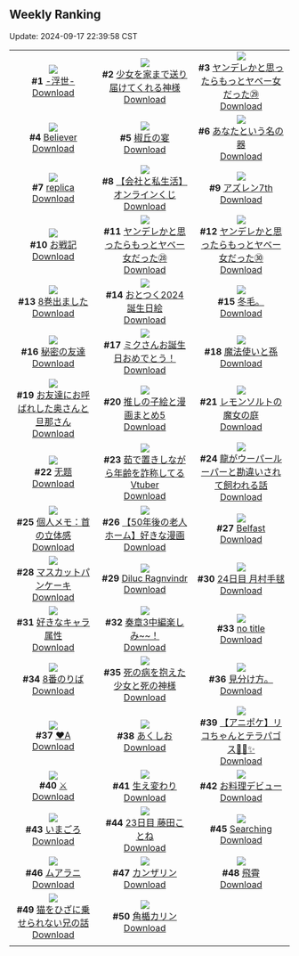## Weekly Ranking
Update: 2024-09-17 22:39:58 CST

|      |      |      |
| :----: | :----: | :----: |
| ![](https://i.pixiv.re/c/240x480/img-master/img/2024/09/11/20/39/20/122343667_p0_master1200.jpg)<br>**#1** [-浮世-](https://www.pixiv.net/artworks/122343667)<br>[Download](https://i.pixiv.re/img-original/img/2024/09/11/20/39/20/122343667_p0.jpg) | ![](https://i.pixiv.re/c/240x480/img-master/img/2024/09/11/11/28/07/122333359_p0_master1200.jpg)<br>**#2** [少女を家まで送り届けてくれる神様](https://www.pixiv.net/artworks/122333359)<br>[Download](https://i.pixiv.re/img-original/img/2024/09/11/11/28/07/122333359_p0.jpg) | ![](https://i.pixiv.re/c/240x480/img-master/img/2024/09/11/00/01/27/122323089_p0_master1200.jpg)<br>**#3** [ヤンデレかと思ったらもっとヤベー女だった㉙](https://www.pixiv.net/artworks/122323089)<br>[Download](https://i.pixiv.re/img-original/img/2024/09/11/00/01/27/122323089_p0.png) |
| ![](https://i.pixiv.re/c/240x480/img-master/img/2024/09/11/03/16/32/122327468_p0_master1200.jpg)<br>**#4** [Believer](https://www.pixiv.net/artworks/122327468)<br>[Download](https://i.pixiv.re/img-original/img/2024/09/11/03/16/32/122327468_p0.jpg) | ![](https://i.pixiv.re/c/240x480/img-master/img/2024/09/11/00/00/25/122322923_p0_master1200.jpg)<br>**#5** [椒丘の宴](https://www.pixiv.net/artworks/122322923)<br>[Download](https://i.pixiv.re/img-original/img/2024/09/11/00/00/25/122322923_p0.png) | ![](https://i.pixiv.re/c/240x480/img-master/img/2024/09/11/12/00/05/122333851_p0_master1200.jpg)<br>**#6** [あなたという名の器](https://www.pixiv.net/artworks/122333851)<br>[Download](https://i.pixiv.re/img-original/img/2024/09/11/12/00/05/122333851_p0.jpg) |
| ![](https://i.pixiv.re/c/240x480/img-master/img/2024/09/12/00/00/51/122350368_p0_master1200.jpg)<br>**#7** [replica](https://www.pixiv.net/artworks/122350368)<br>[Download](https://i.pixiv.re/img-original/img/2024/09/12/00/00/51/122350368_p0.jpg) | ![](https://i.pixiv.re/c/240x480/img-master/img/2024/09/11/18/16/47/122340023_p0_master1200.jpg)<br>**#8** [【会社と私生活】オンラインくじ](https://www.pixiv.net/artworks/122340023)<br>[Download](https://i.pixiv.re/img-original/img/2024/09/11/18/16/47/122340023_p0.jpg) | ![](https://i.pixiv.re/c/240x480/img-master/img/2024/09/11/00/01/31/122323098_p0_master1200.jpg)<br>**#9** [アズレン7th](https://www.pixiv.net/artworks/122323098)<br>[Download](https://i.pixiv.re/img-original/img/2024/09/11/00/01/31/122323098_p0.jpg) |
| ![](https://i.pixiv.re/c/240x480/img-master/img/2024/09/11/21/29/16/122345147_p0_master1200.jpg)<br>**#10** [お戦記](https://www.pixiv.net/artworks/122345147)<br>[Download](https://i.pixiv.re/img-original/img/2024/09/11/21/29/16/122345147_p0.png) | ![](https://i.pixiv.re/c/240x480/img-master/img/2024/09/10/00/02/38/122295229_p0_master1200.jpg)<br>**#11** [ヤンデレかと思ったらもっとヤベー女だった㉘](https://www.pixiv.net/artworks/122295229)<br>[Download](https://i.pixiv.re/img-original/img/2024/09/10/00/02/38/122295229_p0.png) | ![](https://i.pixiv.re/c/240x480/img-master/img/2024/09/12/00/01/59/122350501_p0_master1200.jpg)<br>**#12** [ヤンデレかと思ったらもっとヤベー女だった㉚](https://www.pixiv.net/artworks/122350501)<br>[Download](https://i.pixiv.re/img-original/img/2024/09/12/00/01/59/122350501_p0.png) |
| ![](https://i.pixiv.re/c/240x480/img-master/img/2024/09/12/00/15/04/122351061_p0_master1200.jpg)<br>**#13** [8巻出ました](https://www.pixiv.net/artworks/122351061)<br>[Download](https://i.pixiv.re/img-original/img/2024/09/12/00/15/04/122351061_p0.jpg) | ![](https://i.pixiv.re/c/240x480/img-master/img/2024/09/10/12/31/20/122306556_p0_master1200.jpg)<br>**#14** [おとつく2024誕生日絵](https://www.pixiv.net/artworks/122306556)<br>[Download](https://i.pixiv.re/img-original/img/2024/09/10/12/31/20/122306556_p0.png) | ![](https://i.pixiv.re/c/240x480/img-master/img/2024/09/11/04/12/07/122328188_p0_master1200.jpg)<br>**#15** [冬毛。](https://www.pixiv.net/artworks/122328188)<br>[Download](https://i.pixiv.re/img-original/img/2024/09/11/04/12/07/122328188_p0.jpg) |
| ![](https://i.pixiv.re/c/240x480/img-master/img/2024/09/11/02/23/33/122326702_master1200.jpg)<br>**#16** [秘密の友達](https://www.pixiv.net/artworks/122326702)<br>[Download](https://www.pixiv.net/artworks/122326702) | ![](https://i.pixiv.re/c/240x480/img-master/img/2024/09/11/00/00/25/122322925_p0_master1200.jpg)<br>**#17** [ミクさんお誕生日おめでとう！](https://www.pixiv.net/artworks/122322925)<br>[Download](https://i.pixiv.re/img-original/img/2024/09/11/00/00/25/122322925_p0.jpg) | ![](https://i.pixiv.re/c/240x480/img-master/img/2024/09/11/17/24/55/122338834_p0_master1200.jpg)<br>**#18** [魔法使いと孫](https://www.pixiv.net/artworks/122338834)<br>[Download](https://i.pixiv.re/img-original/img/2024/09/11/17/24/55/122338834_p0.jpg) |
| ![](https://i.pixiv.re/c/240x480/img-master/img/2024/09/11/00/52/12/122323406_p0_master1200.jpg)<br>**#19** [お友達にお呼ばれした奥さんと旦那さん](https://www.pixiv.net/artworks/122323406)<br>[Download](https://i.pixiv.re/img-original/img/2024/09/11/00/52/12/122323406_p0.jpg) | ![](https://i.pixiv.re/c/240x480/img-master/img/2024/09/11/00/03/07/122323214_p0_master1200.jpg)<br>**#20** [推しの子絵と漫画まとめ5](https://www.pixiv.net/artworks/122323214)<br>[Download](https://i.pixiv.re/img-original/img/2024/09/11/00/03/07/122323214_p0.png) | ![](https://i.pixiv.re/c/240x480/img-master/img/2024/09/11/17/29/50/122338929_p0_master1200.jpg)<br>**#21** [レモンソルトの魔女の庭](https://www.pixiv.net/artworks/122338929)<br>[Download](https://i.pixiv.re/img-original/img/2024/09/11/17/29/50/122338929_p0.jpg) |
| ![](https://i.pixiv.re/c/240x480/img-master/img/2024/09/10/00/58/47/122297080_p0_master1200.jpg)<br>**#22** [无题](https://www.pixiv.net/artworks/122297080)<br>[Download](https://i.pixiv.re/img-original/img/2024/09/10/00/58/47/122297080_p0.jpg) | ![](https://i.pixiv.re/c/240x480/img-master/img/2024/09/11/21/46/55/122345736_p0_master1200.jpg)<br>**#23** [茹で置きしながら年齢を詐称してるVtuber](https://www.pixiv.net/artworks/122345736)<br>[Download](https://i.pixiv.re/img-original/img/2024/09/11/21/46/55/122345736_p0.png) | ![](https://i.pixiv.re/c/240x480/img-master/img/2024/09/11/22/28/40/122346786_p0_master1200.jpg)<br>**#24** [龍がウーパールーパーと勘違いされて飼われる話](https://www.pixiv.net/artworks/122346786)<br>[Download](https://i.pixiv.re/img-original/img/2024/09/11/22/28/40/122346786_p0.jpg) |
| ![](https://i.pixiv.re/c/240x480/img-master/img/2024/09/10/06/00/07/122301286_p0_master1200.jpg)<br>**#25** [個人メモ：首の立体感](https://www.pixiv.net/artworks/122301286)<br>[Download](https://i.pixiv.re/img-original/img/2024/09/10/06/00/07/122301286_p0.jpg) | ![](https://i.pixiv.re/c/240x480/img-master/img/2024/09/10/12/00/05/122305966_p0_master1200.jpg)<br>**#26** [【50年後の老人ホーム】好きな漫画](https://www.pixiv.net/artworks/122305966)<br>[Download](https://i.pixiv.re/img-original/img/2024/09/10/12/00/05/122305966_p0.jpg) | ![](https://i.pixiv.re/c/240x480/img-master/img/2024/09/11/16/46/00/122338090_p0_master1200.jpg)<br>**#27** [Belfast](https://www.pixiv.net/artworks/122338090)<br>[Download](https://i.pixiv.re/img-original/img/2024/09/11/16/46/00/122338090_p0.png) |
| ![](https://i.pixiv.re/c/240x480/img-master/img/2024/09/12/20/30/01/122370732_p0_master1200.jpg)<br>**#28** [マスカットパンケーキ](https://www.pixiv.net/artworks/122370732)<br>[Download](https://i.pixiv.re/img-original/img/2024/09/12/20/30/01/122370732_p0.png) | ![](https://i.pixiv.re/c/240x480/img-master/img/2024/09/11/13/35/37/122335267_p0_master1200.jpg)<br>**#29** [Diluc Ragnvindr](https://www.pixiv.net/artworks/122335267)<br>[Download](https://i.pixiv.re/img-original/img/2024/09/11/13/35/37/122335267_p0.jpg) | ![](https://i.pixiv.re/c/240x480/img-master/img/2024/09/11/04/42/20/122328467_p0_master1200.jpg)<br>**#30** [24日目 月村手毬](https://www.pixiv.net/artworks/122328467)<br>[Download](https://i.pixiv.re/img-original/img/2024/09/11/04/42/20/122328467_p0.png) |
| ![](https://i.pixiv.re/c/240x480/img-master/img/2024/09/12/05/14/27/122356045_p0_master1200.jpg)<br>**#31** [好きなキャラ属性](https://www.pixiv.net/artworks/122356045)<br>[Download](https://i.pixiv.re/img-original/img/2024/09/12/05/14/27/122356045_p0.jpg) | ![](https://i.pixiv.re/c/240x480/img-master/img/2024/09/11/17/56/26/122339419_p0_master1200.jpg)<br>**#32** [奏章3中編楽しみ~~！](https://www.pixiv.net/artworks/122339419)<br>[Download](https://i.pixiv.re/img-original/img/2024/09/11/17/56/26/122339419_p0.jpg) | ![](https://i.pixiv.re/c/240x480/img-master/img/2024/09/11/01/52/12/122326119_p0_master1200.jpg)<br>**#33** [no title](https://www.pixiv.net/artworks/122326119)<br>[Download](https://i.pixiv.re/img-original/img/2024/09/11/01/52/12/122326119_p0.jpg) |
| ![](https://i.pixiv.re/c/240x480/img-master/img/2024/09/11/17/11/19/122338576_p0_master1200.jpg)<br>**#34** [8番のりば](https://www.pixiv.net/artworks/122338576)<br>[Download](https://i.pixiv.re/img-original/img/2024/09/11/17/11/19/122338576_p0.jpg) | ![](https://i.pixiv.re/c/240x480/img-master/img/2024/09/11/00/03/14/122323224_p0_master1200.jpg)<br>**#35** [死の病を抱えた少女と死の神様](https://www.pixiv.net/artworks/122323224)<br>[Download](https://i.pixiv.re/img-original/img/2024/09/11/00/03/14/122323224_p0.jpg) | ![](https://i.pixiv.re/c/240x480/img-master/img/2024/09/11/18/38/01/122340442_p0_master1200.jpg)<br>**#36** [見分け方。](https://www.pixiv.net/artworks/122340442)<br>[Download](https://i.pixiv.re/img-original/img/2024/09/11/18/38/01/122340442_p0.jpg) |
| ![](https://i.pixiv.re/c/240x480/img-master/img/2024/09/12/00/14/16/122351034_p0_master1200.jpg)<br>**#37** [♥A](https://www.pixiv.net/artworks/122351034)<br>[Download](https://i.pixiv.re/img-original/img/2024/09/12/00/14/16/122351034_p0.jpg) | ![](https://i.pixiv.re/c/240x480/img-master/img/2024/09/10/00/00/53/122295046_p0_master1200.jpg)<br>**#38** [あくしお](https://www.pixiv.net/artworks/122295046)<br>[Download](https://i.pixiv.re/img-original/img/2024/09/10/00/00/53/122295046_p0.png) | ![](https://i.pixiv.re/c/240x480/img-master/img/2024/09/11/02/09/41/122326474_p0_master1200.jpg)<br>**#39** [【アニポケ】リコちゃんとテラパゴス🍩🐢✨️](https://www.pixiv.net/artworks/122326474)<br>[Download](https://i.pixiv.re/img-original/img/2024/09/11/02/09/41/122326474_p0.jpg) |
| ![](https://i.pixiv.re/c/240x480/img-master/img/2024/09/10/21/56/05/122318596_p0_master1200.jpg)<br>**#40** [⚔️](https://www.pixiv.net/artworks/122318596)<br>[Download](https://i.pixiv.re/img-original/img/2024/09/10/21/56/05/122318596_p0.png) | ![](https://i.pixiv.re/c/240x480/img-master/img/2024/09/10/22/12/19/122319244_p0_master1200.jpg)<br>**#41** [生え変わり](https://www.pixiv.net/artworks/122319244)<br>[Download](https://i.pixiv.re/img-original/img/2024/09/10/22/12/19/122319244_p0.jpg) | ![](https://i.pixiv.re/c/240x480/img-master/img/2024/09/11/11/02/19/122332999_p0_master1200.jpg)<br>**#42** [お料理デビュー](https://www.pixiv.net/artworks/122332999)<br>[Download](https://i.pixiv.re/img-original/img/2024/09/11/11/02/19/122332999_p0.png) |
| ![](https://i.pixiv.re/c/240x480/img-master/img/2024/09/11/01/46/26/122326011_p0_master1200.jpg)<br>**#43** [いまごろ](https://www.pixiv.net/artworks/122326011)<br>[Download](https://i.pixiv.re/img-original/img/2024/09/11/01/46/26/122326011_p0.jpg) | ![](https://i.pixiv.re/c/240x480/img-master/img/2024/09/10/10/13/38/122304573_p0_master1200.jpg)<br>**#44** [23日目 藤田ことね](https://www.pixiv.net/artworks/122304573)<br>[Download](https://i.pixiv.re/img-original/img/2024/09/10/10/13/38/122304573_p0.png) | ![](https://i.pixiv.re/c/240x480/img-master/img/2024/09/10/00/01/37/122295149_p0_master1200.jpg)<br>**#45** [Searching](https://www.pixiv.net/artworks/122295149)<br>[Download](https://i.pixiv.re/img-original/img/2024/09/10/00/01/37/122295149_p0.jpg) |
| ![](https://i.pixiv.re/c/240x480/img-master/img/2024/09/12/00/00/25/122350280_p0_master1200.jpg)<br>**#46** [ムアラニ](https://www.pixiv.net/artworks/122350280)<br>[Download](https://i.pixiv.re/img-original/img/2024/09/12/00/00/25/122350280_p0.jpg) | ![](https://i.pixiv.re/c/240x480/img-master/img/2024/09/11/00/00/32/122322957_p0_master1200.jpg)<br>**#47** [カンザリン](https://www.pixiv.net/artworks/122322957)<br>[Download](https://i.pixiv.re/img-original/img/2024/09/11/00/00/32/122322957_p0.png) | ![](https://i.pixiv.re/c/240x480/img-master/img/2024/09/10/12/59/07/122306962_p0_master1200.jpg)<br>**#48** [飛霄](https://www.pixiv.net/artworks/122306962)<br>[Download](https://i.pixiv.re/img-original/img/2024/09/10/12/59/07/122306962_p0.png) |
| ![](https://i.pixiv.re/c/240x480/img-master/img/2024/09/11/19/58/28/122342413_p0_master1200.jpg)<br>**#49** [猫をひざに乗せられない兄の話](https://www.pixiv.net/artworks/122342413)<br>[Download](https://i.pixiv.re/img-original/img/2024/09/11/19/58/28/122342413_p0.jpg) | ![](https://i.pixiv.re/c/240x480/img-master/img/2024/09/11/00/00/01/122322834_p0_master1200.jpg)<br>**#50** [角楯カリン](https://www.pixiv.net/artworks/122322834)<br>[Download](https://i.pixiv.re/img-original/img/2024/09/11/00/00/01/122322834_p0.jpg) |
|      |

